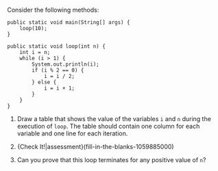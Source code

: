Consider the following methods:

```code
public static void main(String[] args) {
    loop(10);
}

public static void loop(int n) {
    int i = n;
    while (i > 1) {
        System.out.println(i);
        if (i % 2 == 0) {
            i = i / 2;
        } else {
            i = i + 1;
        }
    }
}
```

1.  Draw a table that shows the value of the variables `i` and `n` during the execution of `loop`. The table should contain one column for each variable and one line for each iteration.

1.  {Check It!|assessment}(fill-in-the-blanks-1059885000)

1.  Can you prove that this loop terminates for any positive value of `n`?
